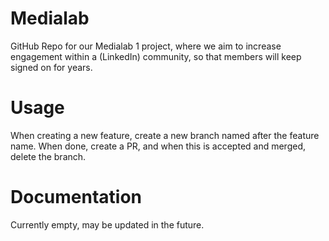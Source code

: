 # Medialab
GitHub Repo for our Medialab 1 project, where we aim to increase engagement within a (LinkedIn) community, so that members will keep signed on for years.

# Usage
When creating a new feature, create a new branch named after the feature name. When done, create a PR, and when this is accepted and merged, delete the branch.

# Documentation
Currently empty, may be updated in the future.
